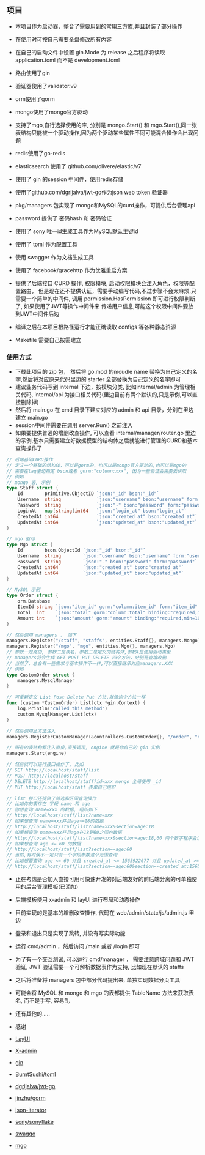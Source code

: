 ## 项目

- 本项目作为启动器，整合了需要用到的常用三方库,并且封装了部分操作
- 在使用时可按自己需要全盘修改所有内容
- 在自己的启动文件中设置 gin.Mode 为 release 之后程序将读取 application.toml 而不是 development.toml
- 路由使用了gin
- 验证器使用了validator.v9
- orm使用了gorm
- mongo使用了mongo官方驱动
- 支持了mgo,自行选择使用的库, 分别是 mongo.Start() 和 mgo.Start(),同一张表结构只能被一个驱动操作,因为两个驱动某些属性不同可能混合操作会出现问题
- redis使用了go-redis
- elasticsearch 使用了 github.com/olivere/elastic/v7
- 使用了 gin 的session 中间件，使用redis存储
- 使用了github.com/dgrijalva/jwt-go作为json web token 验证器
- pkg/managers 包实现了 mongo和MySQL的curd操作，可提供后台管理api
- password 提供了 密码hash 和 密码验证
- 使用了 sony 唯一id生成工具作为MySQL默认主键id
- 使用了 toml 作为配置工具
- 使用 swagger 作为文档生成工具
- 使用了 facebook/gracehttp 作为优雅重启方案
- 提供了后端接口 CURD 操作, 权限模块, 启动权限模块会注入角色，权限等配置路由，
但是现在还不提供认证，需要手动编写代码,不过步骤不会太麻烦,只需要一个简单的中间件,
调用 permission.HasPermission 即可进行权限判断了, 如果使用了JWT等操作中间件来
传递用户信息,可能这个权限中间件要放到JWT中间件后边


- 编译之后在本项目根路径运行才能正确读取 configs 等各种静态资源
- Makefile 需要自己按需建立

### 使用方式
- 下载此项目的 zip 包， 然后将 go.mod 的moudle name 替换为自己定义的名字,然后将对应原来代码里边的 starter 全部替换为自己定义的名字即可
- 建议业务代码写到 internal 下边，按模块分类, 比如internal/admin 为管理相关代码,  internal/api 为接口相关代码(里边目前有两个默认的,只是示例,可以直接删除掉)
- 然后将 main.go 在 cmd 目录下建立对应的 admin 和 api 目录，分别在里边建立 main.go
- session中间件需要在调用 server.Run() 之前注入
- 如果要提供普通的增删改查操作, 可以查看 internal/manager/router.go 里边的示例,基本只需要建立好数据模型的结构体之后就能进行管理的CURD和基本查询操作了
```go
// 后端基础CURD操作
// 定义一个基础的结构体，可以是gorm的，也可以是mongo官方驱动的,也可以是mgo的
// 需要在tag里边指定 bson或者 gorm:"column:xxx", 因为一些验证会需要去读取
// 例如
// mongo 表, 示例
type Staff struct {
	Id        primitive.ObjectID `json:"_id" bson:"_id"`
	Username  string             `json:"username" bson:"username" form:"username" binding:"required,max=12"`
	Password  string             `json:"-" bson:"password" form:"password"`
	LoginAt   map[string]int64   `json:"login_at" bson:"login_at"`
	CreatedAt int64              `json:"created_at" bson:"created_at"`
	UpdatedAt int64              `json:"updated_at" bson:"updated_at"`
}

// mgo 驱动
type Mgo struct {
	Id        bson.ObjectId `json:"_id" bson:"_id"`
	Username  string        `json:"username" bson:"username" form:"username" binding:"required,max=12"`
	Password  string        `json:"-" bson:"password" form:"password"`
	CreatedAt int64         `json:"created_at" bson:"created_at"`
	UpdatedAt int64         `json:"updated_at" bson:"updated_at"`
}

// MySQL 示例
type Order struct {
	orm.Database
	ItemId string `json:"item_id" gorm:"column:item_id" form:"item_id" binding:"required"` // 订单id
	Total  int    `json:"total" gorm:"column:total" binding:"required,max=99"`             // 总数量
	Amount int    `json:"amount" gorm:"amount" binding:"required,min=100,max=1000000000"`  // 总金额
}

// 然后调用 managers ， 如下
managers.Register("/staff", "staffs", entities.Staff{}, managers.Mongo)
managers.Register("/mgo", "mgo", entities.Mgo{}, managers.Mgo)
// 参数一是路由, 参数二是表名，参数三是定义的结构体,参数4是使用驱动类型
// managers将会生成 GET POST PUT DELETE 四个方法，分别是查增改删
// 当然了，总会有一些需求与基本操作不一样,可以直接继承对应managers.XXX 
// 例如
type CustomOrder struct {
	managers.MysqlManager
}

// 可重新定义 List Post Delete Put 方法,就像这个方法一样
func (custom *CustomOrder) List(ctx *gin.Context) {
	log.Println("called this method")
	custom.MysqlManager.List(ctx)
}

// 然后调用此方法注入
managers.RegisterCustomManager(&controllers.CustomOrder{}, "/order", "orders", entities.Order{})

// 所有的表结构都注入直接,直接调用, engine 就是你自己的 gin 实例
managers.Start(engine)

// 然后就可以进行接口操作了, 比如
// GET http://localhost/staff/list 
// POST http://localhost/staff 
// DELETE http://localhost/staff?id=xxx mongo 全局使用 _id 
// PUT http://localhost/staff 表单自己组织

// list 接口还提供了筛选和区间查询操作
// 比如你的表存在 字段 name 和 age
// 你想查询 name=xxx 的数据, 组织如下
// http://localhost/staff/list?name=xxx
// 如果想查询 name=xxx并且age>=18的数据
// http://localhost/staff/list?name=xxx&section=age:18
// 如果想查询 name=xxx并且age在18到60之间的数据
// http://localhost/staff/list?name=xxx&section=age:18,60 两个数字程序会识别大小
// 如果想查询 age <= 60 的数据
// http://localhost/staff/list?section=-age:60
// 当然,有时候不一定只有一个字段参数这个范围查询
// 比如想要查询 age <= 60 并且 created_at <= 1565922677 并且 updated_at >= 1565912677
// http://localhost/staff/list?section=-age:60&section=-created_at:1565922677&updated_at:1565912677
```


- 正在考虑是否加入直接可用可快速开发的对后端友好的前后端分离的可单独使用的后台管理模板(已添加)
- 后端模板使用 x-admin 和 layUI 进行布局和动态操作
- 目前实现的是基本的增删改查操作, 代码在 web/admin/statc/js/admin.js 里边
- 登录和退出只是实现了跳转, 并没有写实际功能
- 运行 cmd/admin ，然后访问 /main 或者 /login 即可
- 为了有一个交互测试, 可以运行 cmd/manager ， 需要注意跨域问题和 JWT 验证, JWT 验证需要一个可解析数据表作为支持, 比如现在默认的 staffs

- 之后将准备将 managers 包中部分代码提出来, 单独实现数据分页工具
- 可能会将 MySQL 和 mongo 和 mgo 的表都提供 TableName 方法来获取表名, 而不是手写, 容易乱
- 还有其他的.....

- 感谢 

- [LayUI](https://www.layui.com/)
- [X-admin](http://x.xuebingsi.com/)
- [gin](https://github.com/gin-gonic/gin)
- [BurntSushi/toml](https://github.com/BurntSushi/toml)
- [dgrijalva/jwt-go](https://github.com/dgrijalva/jwt-go)
- [jinzhu/gorm](https://github.com/jinzhu/gorm)
- [json-iterator](https://github.com/json-iterator/go)
- [sony/sonyflake](https://github.com/sony/sonyflake)
- [swaggo](https://github.com/swaggo)
- [mgo](https://gopkg.in/mgo.v2)